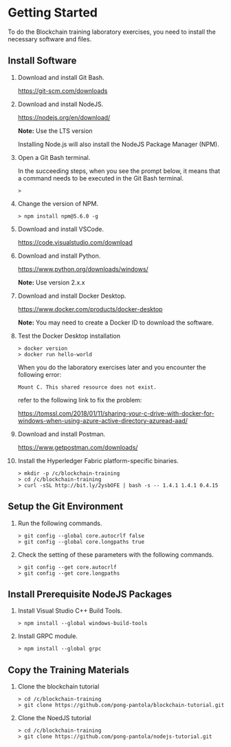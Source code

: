# Getting Started

To do the Blockchain training laboratory exercises, you need to install the necessary software and files.

## Install Software

1. Download and install Git Bash.

    https://git-scm.com/downloads

1. Download and install NodeJS.

    https://nodejs.org/en/download/

    **Note:** Use the LTS version

    Installing Node.js will also install the NodeJS Package Manager (NPM).

1. Open a Git Bash terminal.

    In the succeeding steps, when you see the prompt below, it means that a command needs to be executed in the Git Bash terminal.

    ````
    >
    ````

1. Change the version of NPM.

    ````
    > npm install npm@5.6.0 -g
    ````

1. Download and install VSCode.

    https://code.visualstudio.com/download

1. Download and install Python.

    https://www.python.org/downloads/windows/

    **Note:** Use version 2.x.x

1. Download and install Docker Desktop.

    https://www.docker.com/products/docker-desktop

    **Note:** You may need to create a Docker ID to download the software.

1. Test the Docker Desktop installation

    ````
    > docker version
    > docker run hello-world 
    ````

    When you do the laboratory exercises later and you encounter the following error:

    `Mount C. This shared resource does not exist.`

    refer to the following link to fix the problem:

    https://tomssl.com/2018/01/11/sharing-your-c-drive-with-docker-for-windows-when-using-azure-active-directory-azuread-aad/

1. Download and install Postman.

    https://www.getpostman.com/downloads/

1. Install the Hyperledger Fabric platform-specific binaries.

    ````
    > mkdir -p /c/blockchain-training
    > cd /c/blockchain-training
    > curl -sSL http://bit.ly/2ysbOFE | bash -s -- 1.4.1 1.4.1 0.4.15
    ````

## Setup the Git Environment

1. Run the following commands.

    ````
    > git config --global core.autocrlf false
    > git config --global core.longpaths true
    ````

1. Check the setting of these parameters with the following commands.

    ````
    > git config --get core.autocrlf
    > git config --get core.longpaths
    ````

## Install Prerequisite NodeJS Packages

1. Install Visual Studio C++ Build Tools.

    ````
    > npm install --global windows-build-tools
    ````

1. Install GRPC module.

    ````
    > npm install --global grpc
    ````

## Copy the Training Materials

1. Clone the blockchain tutorial

    ````
    > cd /c/blockchain-training
    > git clone https://github.com/pong-pantola/blockchain-tutorial.git
    ````
1. Clone the NoedJS tutorial

    ````
    > cd /c/blockchain-training    
    > git clone https://github.com/pong-pantola/nodejs-tutorial.git
    ````
